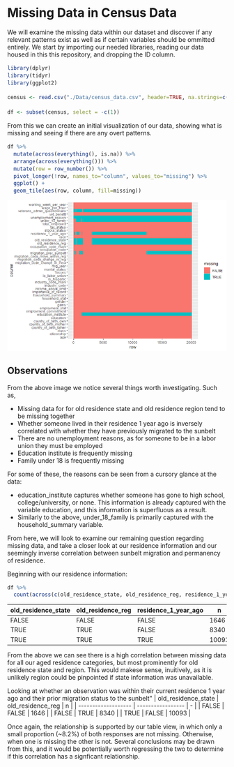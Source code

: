 # Missing Data in Census Data

We will examine the missing data within our dataset and discover if any relevant patterns exist as well as if certain variables should be ommitted entirely.
We start by importing our needed libraries, reading our data housed in this this repository, and dropping the ID column.

```r
library(dplyr)
library(tidyr)
library(ggplot2)

census <- read.csv("./Data/census_data.csv", header=TRUE, na.strings=c("","NA"))

df <- subset(census, select = -c(1))
```

From this we can create an initial visualization of our data, showing what is missing and seeing if there are any overt patterns.

```r
df %>%
  mutate(across(everything(), is.na)) %>%
  arrange(across(everything())) %>%
  mutate(row = row_number()) %>%
  pivot_longer(!row, names_to="column", values_to="missing") %>%
  ggplot() +
  geom_tile(aes(row, column, fill=missing))
```

![Missing Data](/Visualizations/missingDataAcrossColumns.png)

## Observations
From the above image we notice several things worth investigating. Such as,

- Missing data for for old residence state and old residence region tend to be missing together
- Whether someone lived in their residence 1 year ago is inversely correlated with whether they have previously migrated to the sunbelt
- There are no unemployment reasons, as for someone to be in a labor union they must be employed
- Education institute is frequently missing 
- Family under 18 is frequently missing

For some of these, the reasons can be seen from a cursory glance at the data:

* education_institute captures whether someone has gone to high school, college/university, or none. This information is already captured with the variable education, and this information is superfluous as a result.
* Similarly to the above, under_18_family is primarily captured with the household_summary variable.

From here, we will look to examine our remaining question regarding missing data, and take a closer look at our residence information and our seemingly inverse correlation between
sunbelt migration and permanency of residence.

Beginning with our residence information:
```r
df %>%
  count(across(c(old_residence_state, old_residence_reg, residence_1_year_ago), is.na))
```

| old_residence_state | old_residence_reg | residence_1_year_ago | n |
| ------------------- | ----------------- | -------------------- | - |
| FALSE | FALSE | FALSE| 1646 |
| TRUE | TRUE | FALSE | 8340 |
| TRUE | TRUE | TRUE | 10093 |

From the above we can see there is a high correlation between missing data for all our aged residence categories, but most prominently for old residence state and region.
This would makese sense, inuitively, as it is unlikely region could be pinpointed if state information was unavailable.

Looking at whether an observation was within their current residence 1 year ago and their prior migration status to the sunbelt"
| old_residence_state | old_residence_reg | n |
| ------------------- | ----------------- | - |
| FALSE | FALSE | 1646 |
| FALSE | TRUE | 8340 |
| TRUE | FALSE | 10093 |

Once again, the relationship is supported by our table view, in which only a small proportion (~8.2%) of both responses are not missing. Otherwise, when one is missing the other is not.
Several conclusions may be drawn from this, and it would be potentially worth regressing the two to determine if this correlation has a signficant relationship.
